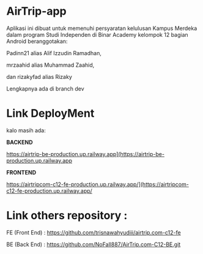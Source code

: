 # AirTrip-app

Aplikasi ini dibuat untuk memenuhi persyaratan kelulusan Kampus Merdeka dalam program Studi Independen
di Binar Academy kelompok 12 bagian Android beranggotakan:

Padinn21 alias Alif Izzudin Ramadhan, 

mrzaahid alias Muhammad Zaahid,

dan rizakyfad alias Rizaky

Lengkapnya ada di branch dev

# Link DeployMent
kalo masih ada:

**BACKEND**

https://airtrip-be-production.up.railway.app](https://airtrip-be-production.up.railway.app

**FRONTEND**

https://airtripcom-c12-fe-production.up.railway.app/](https://airtripcom-c12-fe-production.up.railway.app/

# Link others repository :
 FE (Front End)     : 
 https://github.com/trisnawahyudiii/airtrip.com-c12-fe

 BE (Back End)    : 
 https://github.com/NoFall887/AirTrip.com-C12-BE.git
